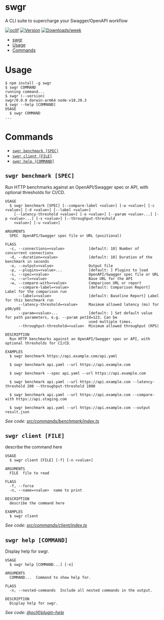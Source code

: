 # swgr

A CLI suite to supercharge your Swagger/OpenAPI workflow

[![oclif](https://img.shields.io/badge/cli-oclif-brightgreen.svg)](https://oclif.io)
[![Version](https://img.shields.io/npm/v/swgr.svg)](https://npmjs.org/package/swgr)
[![Downloads/week](https://img.shields.io/npm/dw/swgr.svg)](https://npmjs.org/package/swgr)

<!-- toc -->
* [swgr](#swgr)
* [Usage](#usage)
* [Commands](#commands)
<!-- tocstop -->

# Usage

<!-- usage -->
```sh-session
$ npm install -g swgr
$ swgr COMMAND
running command...
$ swgr (--version)
swgr/0.0.0 darwin-arm64 node-v18.20.3
$ swgr --help [COMMAND]
USAGE
  $ swgr COMMAND
...
```
<!-- usagestop -->

# Commands

<!-- commands -->
* [`swgr benchmark [SPEC]`](#swgr-benchmark-spec)
* [`swgr client [FILE]`](#swgr-client-file)
* [`swgr help [COMMAND]`](#swgr-help-command)

## `swgr benchmark [SPEC]`

Run HTTP benchmarks against an OpenAPI/Swagger spec or API, with optional thresholds for CI/CD.

```
USAGE
  $ swgr benchmark [SPEC] [--compare-label <value>] [-w <value>] [-c <value>] [-d <value>] [--label <value>]
    [--latency-threshold <value>] [-o <value>] [--param <value>...] [-p <value>...] [-s <value>] [--throughput-threshold
    <value>] [-u <value>]

ARGUMENTS
  SPEC  OpenAPI/Swagger spec file or URL (positional)

FLAGS
  -c, --connections=<value>           [default: 10] Number of concurrent connections
  -d, --duration=<value>              [default: 10] Duration of the benchmark in seconds
  -o, --output=<value>                Output file
  -p, --plugins=<value>...            [default: ] Plugins to load
  -s, --spec=<value>                  OpenAPI/Swagger spec file or URL
  -u, --url=<value>                   Base URL for the API
  -w, --compare-with=<value>          Comparison URL or report
      --compare-label=<value>         [default: Comparison Report] Label for the comparison run
      --label=<value>                 [default: Baseline Report] Label for this benchmark run
      --latency-threshold=<value>     Maximum allowed latency (ms) for p90/p95
      --param=<value>...              [default: ] Set default value for path parameters, e.g. --param petId=123. Can be
                                      used multiple times.
      --throughput-threshold=<value>  Minimum allowed throughput (RPS)

DESCRIPTION
  Run HTTP benchmarks against an OpenAPI/Swagger spec or API, with optional thresholds for CI/CD.

EXAMPLES
  $ swgr benchmark https://api.example.com/api.yaml

  $ swgr benchmark api.yaml --url https://api.example.com

  $ swgr benchmark --spec api.yaml --url https://api.example.com

  $ swgr benchmark api.yaml --url https://api.example.com --latency-threshold 200 --throughput-threshold 1000

  $ swgr benchmark api.yaml --url https://api.example.com --compare-with https://api.staging.com

  $ swgr benchmark api.yaml --url https://api.example.com --output result.json
```

_See code: [src/commands/benchmark/index.ts](https://github.com/aldhosutra/swgr/blob/v0.0.0/src/commands/benchmark/index.ts)_

## `swgr client [FILE]`

describe the command here

```
USAGE
  $ swgr client [FILE] [-f] [-n <value>]

ARGUMENTS
  FILE  file to read

FLAGS
  -f, --force
  -n, --name=<value>  name to print

DESCRIPTION
  describe the command here

EXAMPLES
  $ swgr client
```

_See code: [src/commands/client/index.ts](https://github.com/aldhosutra/swgr/blob/v0.0.0/src/commands/client/index.ts)_

## `swgr help [COMMAND]`

Display help for swgr.

```
USAGE
  $ swgr help [COMMAND...] [-n]

ARGUMENTS
  COMMAND...  Command to show help for.

FLAGS
  -n, --nested-commands  Include all nested commands in the output.

DESCRIPTION
  Display help for swgr.
```

_See code: [@oclif/plugin-help](https://github.com/oclif/plugin-help/blob/v6.2.29/src/commands/help.ts)_
<!-- commandsstop -->

